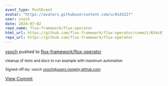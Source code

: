 ```yaml
---
event_type: PushEvent
avatar: "https://avatars.githubusercontent.com/u/814322?"
user: vsoch
date: 2024-07-02
repo_name: flux-framework/flux-operator
html_url: https://github.com/flux-framework/flux-operator/commit/654c07a8695f213c1115aaae04d54c94f064a30b
repo_url: https://github.com/flux-framework/flux-operator
---
```


<a href='https://github.com/vsoch' target='_blank'>vsoch</a> pushed to <a href='https://github.com/flux-framework/flux-operator' target='_blank'>flux-framework/flux-operator</a>

<small>cleanup of tests and docs to run example with maximum automation

Signed-off-by: vsoch <vsoch@users.noreply.github.com></small>

<a href='https://github.com/flux-framework/flux-operator/commit/654c07a8695f213c1115aaae04d54c94f064a30b' target='_blank'>View Commit</a>